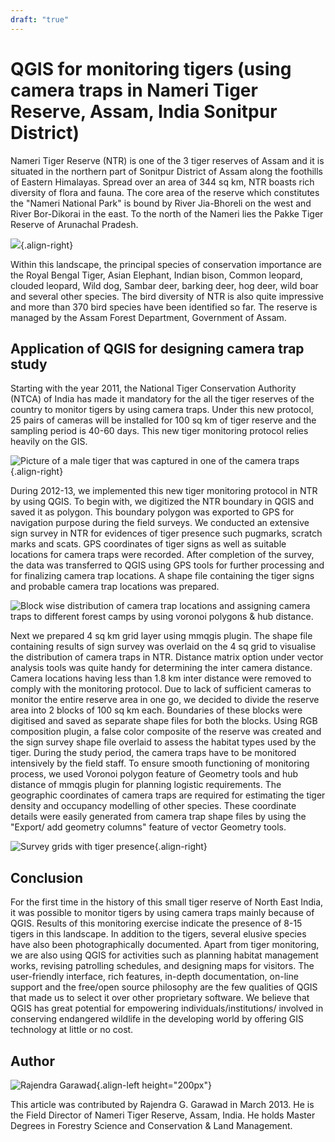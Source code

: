 ```yaml
---
draft: "true"
---
```


# QGIS for monitoring tigers (using camera traps in Nameri Tiger Reserve, Assam, India Sonitpur District)

Nameri Tiger Reserve (NTR) is one of the 3 tiger reserves of Assam and
it is situated in the northern part of Sonitpur District of Assam along
the foothills of Eastern Himalayas. Spread over an area of 344 sq km,
NTR boasts rich diversity of flora and fauna. The core area of the
reserve which constitutes the "Nameri National Park" is bound by River
Jia-Bhoreli on the west and River Bor-Dikorai in the east. To the north
of the Nameri lies the Pakke Tiger Reserve of Arunachal Pradesh.

![](./images/india_assam1.png){.align-right}

Within this landscape, the principal species of conservation importance
are the Royal Bengal Tiger, Asian Elephant, Indian bison, Common
leopard, clouded leopard, Wild dog, Sambar deer, barking deer, hog deer,
wild boar and several other species. The bird diversity of NTR is also
quite impressive and more than 370 bird species have been identified so
far. The reserve is managed by the Assam Forest Department, Government
of Assam.

## Application of QGIS for designing camera trap study

Starting with the year 2011, the National Tiger Conservation Authority
(NTCA) of India has made it mandatory for the all the tiger reserves of
the country to monitor tigers by using camera traps. Under this new
protocol, 25 pairs of cameras will be installed for 100 sq km of tiger
reserve and the sampling period is 40-60 days. This new tiger monitoring
protocol relies heavily on the GIS.

![Picture of a male tiger that was captured in one of the camera
traps](./images/india_assam2.png){.align-right}

During 2012-13, we implemented this new tiger monitoring protocol in NTR
by using QGIS. To begin with, we digitized the NTR boundary in QGIS and
saved it as polygon. This boundary polygon was exported to GPS for
navigation purpose during the field surveys. We conducted an extensive
sign survey in NTR for evidences of tiger presence such pugmarks,
scratch marks and scats. GPS coordinates of tiger signs as well as
suitable locations for camera traps were recorded. After completion of
the survey, the data was transferred to QGIS using GPS tools for further
processing and for finalizing camera trap locations. A shape file
containing the tiger signs and probable camera trap locations was
prepared.

![Block wise distribution of camera trap locations and assigning camera
traps to different forest camps by using voronoi polygons & hub
distance.](./images/india_assam3.png)

Next we prepared 4 sq km grid layer using mmqgis plugin. The shape file
containing results of sign survey was overlaid on the 4 sq grid to
visualise the distribution of camera traps in NTR. Distance matrix
option under vector analysis tools was quite handy for determining the
inter camera distance. Camera locations having less than 1.8 km inter
distance were removed to comply with the monitoring protocol. Due to
lack of sufficient cameras to monitor the entire reserve area in one go,
we decided to divide the reserve area into 2 blocks of 100 sq km each.
Boundaries of these blocks were digitised and saved as separate shape
files for both the blocks. Using RGB composition plugin, a false color
composite of the reserve was created and the sign survey shape file
overlaid to assess the habitat types used by the tiger. During the study
period, the camera traps have to be monitored intensively by the field
staff. To ensure smooth functioning of monitoring process, we used
Voronoi polygon feature of Geometry tools and hub distance of mmqgis
plugin for planning logistic requirements. The geographic coordinates of
camera traps are required for estimating the tiger density and occupancy
modelling of other species. These coordinate details were easily
generated from camera trap shape files by using the "Export/ add
geometry columns" feature of vector Geometry tools.

![Survey grids with tiger
presence](./images/india_assam4.png){.align-right}

## Conclusion

For the first time in the history of this small tiger reserve of North
East India, it was possible to monitor tigers by using camera traps
mainly because of QGIS. Results of this monitoring exercise indicate the
presence of 8-15 tigers in this landscape. In addition to the tigers,
several elusive species have also been photographically documented.
Apart from tiger monitoring, we are also using QGIS for activities such
as planning habitat management works, revising patrolling schedules, and
designing maps for visitors. The user-friendly interface, rich features,
in-depth documentation, on-line support and the free/open source
philosophy are the few qualities of QGIS that made us to select it over
other proprietary software. We believe that QGIS has great potential for
empowering individuals/institutions/ involved in conserving endangered
wildlife in the developing world by offering GIS technology at little or
no cost.

## Author

![Rajendra Garawad](./images/india_assamaut.png){.align-left
height="200px"}

This article was contributed by Rajendra G. Garawad in March 2013. He is
the Field Director of Nameri Tiger Reserve, Assam, India. He holds
Master Degrees in Forestry Science and Conservation & Land Management.
